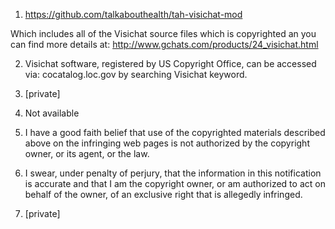 1. <https://github.com/talkabouthealth/tah-visichat-mod>

Which includes all of the Visichat source files which is copyrighted an you can find more details at: <http://www.gchats.com/products/24_visichat.html>

2. Visichat software, registered by US Copyright Office, can be accessed via: cocatalog.loc.gov by searching Visichat keyword.

3. [private]

4. Not available

5. I have a good faith belief that use of the copyrighted materials described above on the infringing web pages is not authorized by the copyright owner, or its agent, or the law.

6. I swear, under penalty of perjury, that the information in this notification is accurate and that I am the copyright owner, or am authorized to act on behalf of the owner, of an exclusive right that is allegedly infringed.

7. [private]
